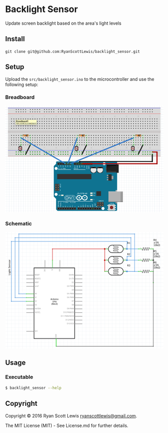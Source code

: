 # Backlight Sensor

Update screen backlight based on the area's light levels

## Install

`git clone git@github.com:RyanScottLewis/backlight_sensor.git`

## Setup

Upload the `src/backlight_sensor.ino` to the microcontroller and use the following setup:

### Breadboard

![Breadboard](images/Breadboard.png)

### Schematic

![Schematic](images/Schematic.png)

## Usage

### Executable

```sh
$ backlight_sensor --help
```

## Copyright

Copyright © 2016 Ryan Scott Lewis <ryanscottlewis@gmail.com>.

The MIT License (MIT) - See License.md for further details.
